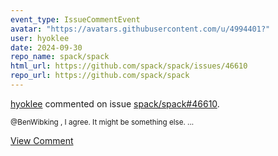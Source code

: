 ```yaml
---
event_type: IssueCommentEvent
avatar: "https://avatars.githubusercontent.com/u/4994401?"
user: hyoklee
date: 2024-09-30
repo_name: spack/spack
html_url: https://github.com/spack/spack/issues/46610
repo_url: https://github.com/spack/spack
---
```


<a href='https://github.com/hyoklee' target='_blank'>hyoklee</a> commented on issue <a href='https://github.com/spack/spack/issues/46610' target='_blank'>spack/spack#46610</a>.

<small>@BenWibking , I agree. It might be something else....</small>

<a href='https://github.com/spack/spack/issues/46610' target='_blank'>View Comment</a>